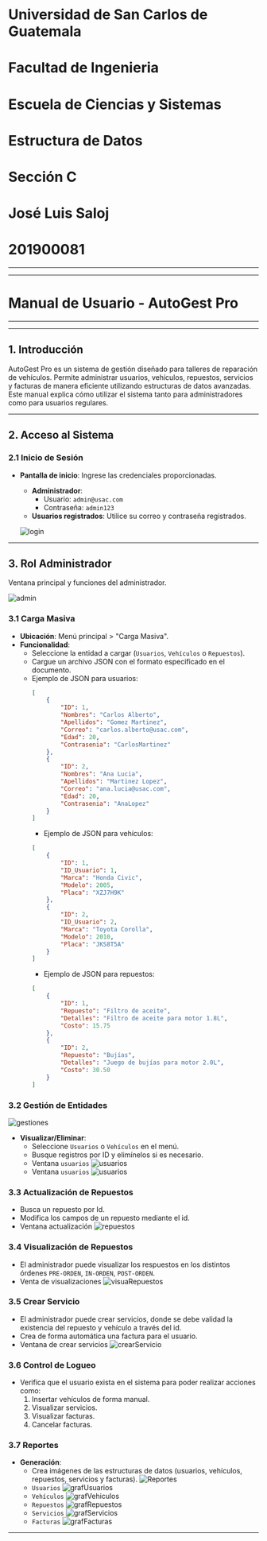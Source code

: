 # Universidad de San Carlos de Guatemala
# Facultad de Ingenieria
# Escuela de Ciencias y Sistemas
# Estructura de Datos
# Sección C
# José Luis Saloj
# 201900081
---
---
# Manual de Usuario - AutoGest Pro
---
---
## 1. Introducción
AutoGest Pro es un sistema de gestión diseñado para talleres de reparación de vehículos. Permite administrar usuarios, vehículos, repuestos, servicios y facturas de manera eficiente utilizando estructuras de datos avanzadas. Este manual explica cómo utilizar el sistema tanto para administradores como para usuarios regulares.

---

## 2. Acceso al Sistema
### 2.1 Inicio de Sesión
- **Pantalla de inicio**: Ingrese las credenciales proporcionadas.
  - **Administrador**:  
    - Usuario: `admin@usac.com`  
    - Contraseña: `admin123`  
  - **Usuarios registrados**: Utilice su correo y contraseña registrados.

  ![login](img/login.jpg)


---

## 3. Rol Administrador
Ventana principal y funciones del administrador.

![admin](img/admin.jpg)
### 3.1 Carga Masiva
- **Ubicación**: Menú principal > "Carga Masiva".
- **Funcionalidad**:  
  - Seleccione la entidad a cargar (`Usuarios`, `Vehículos` o `Repuestos`).  
  - Cargue un archivo JSON con el formato especificado en el documento.  
  - Ejemplo de JSON para usuarios:  
    ```json
    [
        {
            "ID": 1,
            "Nombres": "Carlos Alberto",
            "Apellidos": "Gomez Martinez",
            "Correo": "carlos.alberto@usac.com",
            "Edad": 20,
            "Contrasenia": "CarlosMartinez"
        },
        {
            "ID": 2,
            "Nombres": "Ana Lucia",
            "Apellidos": "Martinez Lopez",
            "Correo": "ana.lucia@usac.com",
            "Edad": 20,
            "Contrasenia": "AnaLopez"
        }
    ]  
    ```
    - Ejemplo de JSON para vehículos:  
    ```json
    [
        {
            "ID": 1,
            "ID_Usuario": 1,
            "Marca": "Honda Civic",
            "Modelo": 2005,
            "Placa": "XZJ7H9K"
        },
        {
            "ID": 2,
            "ID_Usuario": 2,
            "Marca": "Toyota Corolla",
            "Modelo": 2010,
            "Placa": "JKS8T5A"
        }
    ] 
    ```
     - Ejemplo de JSON para repuestos:  
    ```json
    [
        {
            "ID": 1,
            "Repuesto": "Filtro de aceite",
            "Detalles": "Filtro de aceite para motor 1.8L",
            "Costo": 15.75
        },
        {
            "ID": 2,
            "Repuesto": "Bujías",
            "Detalles": "Juego de bujías para motor 2.0L",
            "Costo": 30.50
        }
    ]
    ```

### 3.2 Gestión de Entidades
![gestiones](img/gestiones.jpg)
- **Visualizar/Eliminar**:  
  - Seleccione `Usuarios` o `Vehículos` en el menú.  
  - Busque registros por ID y elimínelos si es necesario. 
  - Ventana `usuarios`
  ![usuarios](img/gestUsuarios.jpg) 
  - Ventana `usuarios`
  ![usuarios](img/gestVehiculos.jpg)
### 3.3 Actualización de Repuestos
  - Busca un repuesto por Id.  
  - Modifica los campos de un repuesto mediante el id.
  - Ventana actualización
  ![repuestos](img/actRepuestos.jpg)

### 3.4 Visualización de Repuestos
  - El administrador puede visualizar los respuestos en los distintos órdenes `PRE-ORDEN`, `IN-ORDEN`, `POST-ORDEN`.
  - Venta de visualizaciones
  ![visuaRepuestos](img/visuaRepuestos.jpg)

### 3.5 Crear Servicio
  - El administrador puede crear servicios, donde se debe validad la existencia del repuesto y vehículo a través del id.
  - Crea de forma automática una factura para el usuario.
  - Ventana de crear servicios
  ![crearServicio](img/crearServicio.jpg)

### 3.6 Control de Logueo
  - Verifica que el usuario exista en el sistema para poder realizar acciones como: 
    1. Insertar vehículos de forma manual.
    2. Visualizar servicios.
    3. Visualizar facturas.
    4. Cancelar facturas.

### 3.7 Reportes
- **Generación**:  
  - Crea imágenes de las estructuras de datos (usuarios, vehículos, repuestos, servicios y facturas). 
  ![Reportes](img/reporte.jpg)
  - `Usuarios`
  ![grafUsuarios](img/grafUsuarios.jpg)
  - `Vehículos`
  ![grafVehiculos](img/grafVehiculos.jpg)
  - `Repuestos`
  ![grafRepuestos](img/grafRepuestos.jpg)
  - `Servicios`
  ![grafServicios](img/grafServicios.jpg)
  - `Facturas`
  ![grafFacturas](img/grafFacturas.jpg)

---

